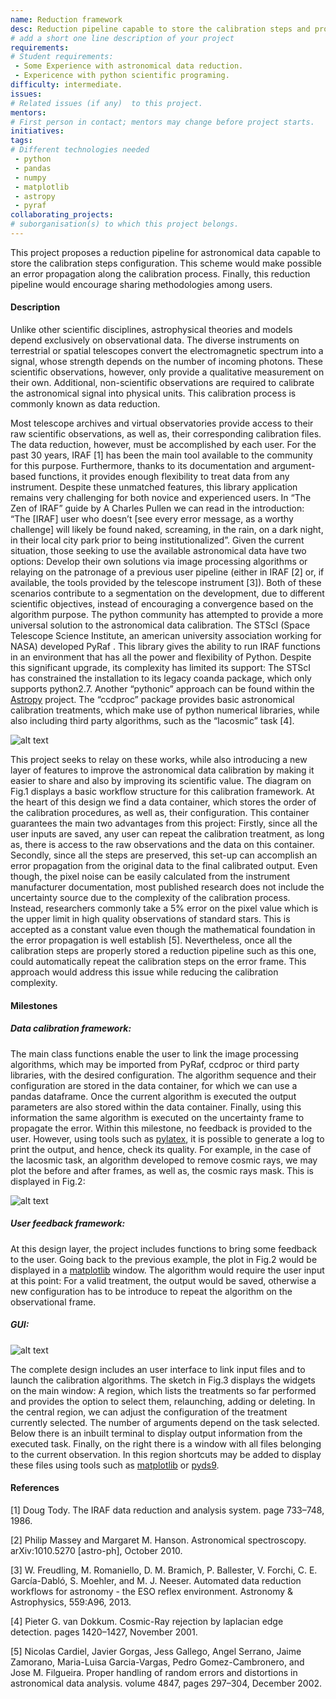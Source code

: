 ```yaml
---
name: Reduction framework
desc: Reduction pipeline capable to store the calibration steps and propagate the error.
# add a short one line description of your project
requirements:
# Student requirements:
 - Some Experience with astronomical data reduction.
 - Expericence with python scientific programing.
difficulty: intermediate.
issues:
# Related issues (if any)  to this project.
mentors:
# First person in contact; mentors may change before project starts.
initiatives:
tags:
# Different technologies needed
 - python
 - pandas
 - numpy
 - matplotlib
 - astropy
 - pyraf
collaborating_projects:
# suborganisation(s) to which this project belongs.
---
```

This project proposes a reduction pipeline for astronomical data capable to store the calibration steps configuration. This scheme would make possible an error propagation along the calibration process. Finally, this reduction pipeline would encourage sharing methodologies among users. 


#### Description

Unlike other scientific disciplines, astrophysical theories and models depend exclusively on observational data. The
diverse instruments on terrestrial or spatial telescopes convert the electromagnetic spectrum into a signal, whose strength depends on the number of incoming photons. These scientific observations, however, only provide a qualitative measurement on their own. Additional, non-scientific observations are required to calibrate the astronomical signal into physical units. This calibration process is commonly known as data reduction.

Most telescope archives and virtual observatories provide access to their raw scientific observations, as well as,
their corresponding calibration files. The data reduction, however, must be accomplished by each user. For the
past 30 years, IRAF [1] has been the main tool available to the community for this purpose. Furthermore, thanks
to its documentation and argument-based functions, it provides enough flexibility to treat data from any
instrument. Despite these unmatched features, this library application remains very challenging for both novice
and experienced users. In “The Zen of IRAF” guide by A Charles Pullen we can read in the introduction: “The [IRAF] user
who doesn’t [see every error message, as a worthy challenge] will likely be found naked, screaming, in the rain, on
a dark night, in their local city park prior to being institutionalized”. Given the current situation, those seeking to
use the available astronomical data have two options: Develop their own solutions via image processing algorithms
or relaying on the patronage of a previous user pipeline (either in IRAF [2] or, if available, the tools provided by
the telescope instrument [3]). Both of these scenarios contribute to a segmentation on the development, due to
different scientific objectives, instead of encouraging a convergence based on the algorithm purpose.
The python community has attempted to provide a more universal solution to the astronomical data calibration.
The STScI (Space Telescope Science Institute, an american university association working for NASA) developed
PyRaf . This library gives the ability to run IRAF functions in an environment that has all the power and flexibility
of Python. Despite this significant upgrade, its complexity has limited its support: The STScI has constrained the
installation to its legacy coanda package, which only supports python2.7. Another “pythonic” approach can be
found within the [Astropy](http://www.astropy.org/) project. The “ccdproc” package provides basic astronomical calibration treatments, which make use of python numerical libraries, while also including third party algorithms, such as the “lacosmic” task [4].

![alt text](https://github.com/Vital-Fernandez/openastronomy.github.io/blob/master/_projects/2018/astropy/Diagram1.png
 "Project workflow")

This project seeks to relay on these works, while also introducing a new layer of features to improve
the astronomical data calibration by making it easier to share and also by improving its scientific value. The diagram
on Fig.1 displays a basic workflow structure for this calibration framework. At the heart of this design we find a
data container, which stores the order of the calibration procedures, as well as, their configuration. This container
guarantees the main two advantages from this project: Firstly, since all the user inputs are saved, any user can
repeat the calibration treatment, as long as, there is access to the raw observations and the data on this container. Secondly, since all the steps are preserved, this set-up can accomplish an error propagation from the original data to the final calibrated output. Even though, the pixel noise can be easily calculated from the instrument manufacturer documentation, most published research does not include the uncertainty source due to the complexity of the calibration process. Instead, researchers commonly take a 5% error on the pixel value which is the upper limit in high quality observations of standard stars. This is accepted as a constant value even though the mathematical foundation in the error propagation is well establish [5].  Nevertheless, once all the calibration steps are properly stored a reduction pipeline such as this one, could automatically repeat the calibration steps on the error frame. This approach would address this issue while reducing the calibration complexity.

#### Milestones

##### Data calibration framework:

The main class functions enable the user to link the image processing algorithms,
which may be imported from PyRaf, ccdproc or third party libraries, with the desired configuration. The algorithm
sequence and their configuration are stored in the data container, for which we can use a pandas dataframe. Once the
current algorithm is executed the output parameters are also stored within the data container. Finally, using
this information the same algorithm is executed on the uncertainty frame to propagate the error.
Within this milestone, no feedback is provided to the user. However, using tools such as [pylatex](https://github.com/JelteF/PyLaTeX/), it is possible to generate a log to print the output, and hence, check its quality. For example, in the case of the lacosmic task, an algorithm developed to remove cosmic rays, we may plot the before and after frames, as well as, the cosmic rays mask. This is displayed in Fig.2:

![alt text](https://github.com/Vital-Fernandez/openastronomy.github.io/blob/master/_projects/2018/astropy/Diagram2.png
 "Sample treatment log output")
 
##### User feedback framework:

At this design layer, the project includes functions to bring some feedback to the user. Going back to the previous example,  the plot in Fig.2 would be displayed in a [matplotlib](https://github.com/matplotlib) window. The algorithm would require the user input at this point: For a valid treatment, the output would be saved, otherwise a new configuration has to be introduce to repeat the algorithm on the observational frame.

##### GUI:

![alt text](https://github.com/Vital-Fernandez/openastronomy.github.io/blob/master/_projects/2018/astropy/Diagram3.png
 "Sketch of project GUI")
 
The complete design includes an user interface to link input files and to launch the calibration algorithms. The sketch in Fig.3 displays the widgets on the main window: A region, which lists the treatments so far performed and provides the option to select them, relaunching, adding or deleting. In the central region, we can adjust the configuration of the treatment currently selected. The number of arguments depend on the task selected. Below there is an inbuilt terminal to display output information from the executed task. Finally, on the right there is a window with all files belonging to the current observation. In this region shortcuts may be added to display these files using tools such as [matplotlib](https://github.com/matplotlib) or [pyds9](https://github.com/ericmandel/pyds9).

#### References

[1] Doug Tody. The IRAF data reduction and analysis system. page 733–748, 1986.

[2] Philip Massey and Margaret M. Hanson. Astronomical spectroscopy. arXiv:1010.5270 [astro-ph], October 2010.

[3] W. Freudling, M. Romaniello, D. M. Bramich, P. Ballester, V. Forchi, C. E. García-Dabló, S. Moehler, and
M. J. Neeser. Automated data reduction workflows for astronomy - the ESO reflex environment. Astronomy &
Astrophysics, 559:A96, 2013.

[4] Pieter G. van Dokkum. Cosmic-Ray rejection by laplacian edge detection. pages 1420–1427, November 2001.

[5] Nicolas Cardiel, Javier Gorgas, Jess Gallego, Angel Serrano, Jaime Zamorano, Maria-Luisa Garcia-Vargas, Pedro
Gomez-Cambronero, and Jose M. Filgueira. Proper handling of random errors and distortions in astronomical
data analysis. volume 4847, pages 297–304, December 2002.


